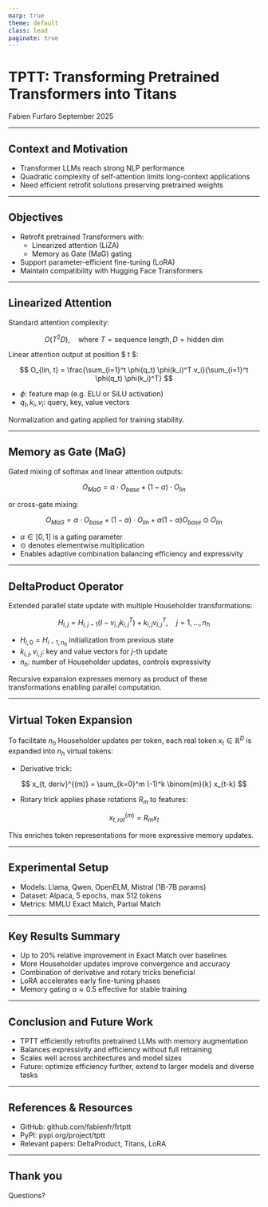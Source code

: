 ```yaml
---
marp: true
theme: default
class: lead
paginate: true
---
```


# TPTT: Transforming Pretrained Transformers into Titans

Fabien Furfaro
September 2025

---

## Context and Motivation

- Transformer LLMs reach strong NLP performance  
- Quadratic complexity of self-attention limits long-context applications  
- Need efficient retrofit solutions preserving pretrained weights

---

## Objectives

- Retrofit pretrained Transformers with:  
  - Linearized attention (LiZA)  
  - Memory as Gate (MaG) gating  
- Support parameter-efficient fine-tuning (LoRA)  
- Maintain compatibility with Hugging Face Transformers

---

## Linearized Attention

Standard attention complexity:

$$
O(T^2 D), \quad \text{where } T=\text{sequence length}, D=\text{hidden dim}
$$

Linear attention output at position $ t $:

$$
O_{lin, t} = \frac{\sum_{i=1}^t \phi(q_t) \phi(k_i)^T v_i}{\sum_{i=1}^t \phi(q_t) \phi(k_i)^T}
$$

- $\phi$: feature map (e.g. ELU or SiLU activation)  
- $q_t, k_i, v_i$: query, key, value vectors  

Normalization and gating applied for training stability.

---

## Memory as Gate (MaG)

Gated mixing of softmax and linear attention outputs:

$$
O_{MaG} = \alpha \cdot O_{base} + (1-\alpha) \cdot O_{lin}
$$

or cross-gate mixing:

$$
O_{MaG} = \alpha \cdot O_{base} + (1-\alpha) \cdot O_{lin} + \alpha (1-\alpha) O_{base} \odot O_{lin}
$$

- $\alpha \in [0,1]$ is a gating parameter  
- $\odot$ denotes elementwise multiplication  
- Enables adaptive combination balancing efficiency and expressivity

---

## DeltaProduct Operator

Extended parallel state update with multiple Householder transformations:

$$
H_{i,j} = H_{i,j-1}(I - v_{i,j} k_{i,j}^T) + k_{i,j} v_{i,j}^T, \quad j=1,\ldots,n_h
$$

- $H_{i,0} = H_{i-1,n_h}$ initialization from previous state  
- $k_{i,j}, v_{i,j}$: key and value vectors for $j$-th update  
- $n_h$: number of Householder updates, controls expressivity

Recursive expansion expresses memory as product of these transformations enabling parallel computation.

---

## Virtual Token Expansion

To facilitate $n_h$ Householder updates per token, each real token $x_t \in \mathbb{R}^D$ is expanded into $n_h$ virtual tokens:

- Derivative trick:

$$
x_{t, deriv}^{(m)} = \sum_{k=0}^m (-1)^k \binom{m}{k} x_{t-k}
$$

- Rotary trick applies phase rotations $R_m$ to features:

$$
x_{t, rot}^{(m)} = R_m x_t
$$

This enriches token representations for more expressive memory updates.

---

## Experimental Setup

- Models: Llama, Qwen, OpenELM, Mistral (1B-7B params)  
- Dataset: Alpaca, 5 epochs, max 512 tokens  
- Metrics: MMLU Exact Match, Partial Match  

---

## Key Results Summary

- Up to 20% relative improvement in Exact Match over baselines  
- More Householder updates improve convergence and accuracy  
- Combination of derivative and rotary tricks beneficial  
- LoRA accelerates early fine-tuning phases  
- Memory gating $\alpha \approx 0.5$ effective for stable training

---

## Conclusion and Future Work

- TPTT efficiently retrofits pretrained LLMs with memory augmentation  
- Balances expressivity and efficiency without full retraining  
- Scales well across architectures and model sizes  
- Future: optimize efficiency further, extend to larger models and diverse tasks

---

## References & Resources

- GitHub: github.com/fabienfr/frtptt  
- PyPI: pypi.org/project/tptt  
- Relevant papers: DeltaProduct, Titans, LoRA

---

## Thank you

Questions?
